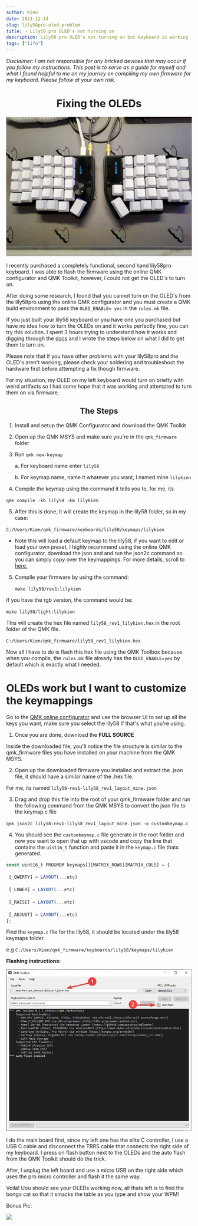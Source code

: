```yaml
---
author: Kien
date: 2021-12-14
slug: lily58pro-oled-problem
title: ⚡ Lily58 pro OLED's not turning on
description: Lily58 pro OLED's not turning on but keyboard is working
tags: ["life"]
---
```


_Disclaimer: I am not responsible for any bricked devices that may occur if you follow my instructions. This post is to serve as a guide for myself and what I found helpful to me on my journey on compiling my own firmware for my keyboard. Please follow at your own risk._

# <center>Fixing the OLEDs</center>

![testing keyboard](./lily.jpg)

I recently purchased a completely functional, second hand lily58pro keyboard. I was able to flash the firmware using the online QMK configurator and QMK Toolkit, however, I could not get the OLED's to turn on.

After doing some research, I found that you cannot turn on the OLED's from the lily58pro using the online QMK configurator and you must create a QMK build environment to pass the `OLED_ENABLE= yes` in the `rules.mk` file.

If you just built your lily58 keyboard or you have one you purchased but have no idea how to turn the OLEDs on and it works perfectly fine, you can try this solution. I spent 3 hours trying to understand how it works and digging through the <a href="https://beta.docs.qmk.fm/tutorial/newbs" target="_blank">docs</a> and I wrote the steps below on what I did to get them to turn on.

Please note that if you have other problems with your lily58pro and the OLED's aren't working, please check your soldering and troubleshoot the hardware first before attempting a fix though firmware.

For my situation, my OLED on my left keyboard would turn on briefly with weird artifacts so I had some hope that it was working and attempted to turn them on via firmware.

## <center>The Steps</center>

1. Install and setup the QMK Configurator and download the QMK Toolkit

2. Open up the QMK MSYS and make sure you're in the `qmk_firmware` folder

3. Run `qmk new-keymap`

   a. For keyboard name enter `lily58`

   b. For keymap name, name it whatever you want, I named mine `lilykien`

4. Compile the keymap using the command it tells you to, for me, its

`qmk compile -kb lily58 -km lilykien`

5. After this is done, it will create the keymap in the lily58 folder, so in my case:

`C:/Users/Kien/qmk_firmware/keyboards/lily58/keymaps/lilykien`

- Note this will load a default keymap to the lily58, if you want to edit or load your own preset, I highly recommend using the online QMK configurator, download the json and and run the json2c command so you can simply copy over the keymappings. For more details, scroll to [here.](#oleds-work-but-i-want-to-customize-the-keymappings)

5. Compile your firmware by using the command:

   `make lily58/rev1:lilykien`

If you have the rgb version, the command would be:

`make lily58/light:lilykien`

This will create the hex file named `lily58_rev1_lilykien.hex` in the root folder of the QMK file.

`C:/Users/Kien/qmk_firmware/lily58_rev1_lilykien.hex`

Now all I have to do is flash this hex file using the QMK Toolbox because when you compile, the `rules.mk` file already has the `OLED_ENABLE=yes` by default which is exactly what I needed.

# OLEDs work but I want to customize the keymappings

Go to the <a href="https://config.qmk.fm/#/tkc/tkl_ab87/LAYOUT_all" target="_blank">QMK online configurator</a> and use the browser UI to set up all the keys you want, make sure you select the lily58 if that's what you're using.

1. Once you are done, download the **FULL SOURCE**

Inside the downloaded file, you'll notice the file structure is similar to the qmk_firmware files you have installed on your machine from the QMK MSYS.

2. Open up the downloaded firmware you installed and extract the .json file, it should have a similar name of the .hex file.

For me, its named `lily58-rev1-lily58_rev1_layout_mine.json`

3. Drag and drop this file into the root of your qmk_firmware folder and run the following command from the QMK MSYS to convert the json file to the keymap.c file

`qmk json2c lily58-rev1-lily58_rev1_layout_mine.json -o customkeymap.c`

4. You should see the `customkeymap.c` file generate in the root folder and now you want to open that up with vscode and copy the line that contains the `uint16_t` function and paste it in the `keymap.c` file thats generated.

```js
const uint16_t PROGMEM keymaps[][MATRIX_ROWS][MATRIX_COLS] = {

 [_QWERTY] = LAYOUT(...etc)

 [_LOWER] = LAYOUT(...etc)

 [_RAISE] = LAYOUT(...etc)

 [_ADJUST] = LAYOUT(...etc)
};
```

Find the `keymap.c` file for the lily58, it should be located under the lily58 keymaps folder.

e.g `C:/Users/Kien/qmk_firmware/keyboards/lily58/keymaps/lilykien`

**Flashing instructions:**

![](./qmk.png)

I do the main board first, since my left one has the elite C controller, I use a USB C cable and disconnect the TRRS cable that connects the right side of my keyboard.
I press on flash button next to the OLEDs and the auto flash from the QMK Toolkit should do the trick.

After, I unplug the left board and use a micro USB on the right side which uses the pro micro controller and flash it the same way.

Voilà! Uou should see your OLEDs working now, all thats left is to find the bongo cat so that it smacks the table as you type and show your WPM!

Bonus Pic:

![](./cat.jpg)
